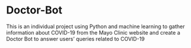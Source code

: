# Doctor-Bot

This is an individual project using Python and machine learning to gather information about COVID-19 from the Mayo Clinic website and create a Doctor Bot to answer users’ queries related to COVID-19
